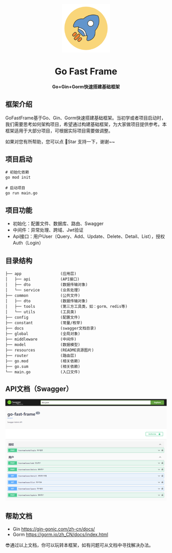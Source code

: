 <div align=center>
	<img src="resources/image-logo.png" width="150" height="150" />
    <h1>Go Fast Frame</h1>
    <h4>Go+Gin+Gorm快速搭建基础框架</h4>
</div>

## 框架介绍

GoFastFrame基于Go、Gin、Gorm快速搭建基础框架。当初学或者项目启动时，我们需要思考如何架构项目，希望通过构建基础框架，为大家做项目提供参考。本框架适用于大部分项目，可根据实际项目需要做调整。

如果对您有所帮助，您可以点 🌟Star 支持一下，谢谢~~

## 项目启动
```
# 初始化依赖
go mod init

# 启动项目
go run main.go
```

## 项目功能

* 初始化：配置文件、数据库、路由、Swagger
* 中间件：异常处理、跨域、Jwt验证
* Api接口：用户User（Query、Add、Update、Delete、Detail、List），授权Auth（Login）

## 目录结构

```
├── app                 (应用层)
│   ├── api             (API接口)
│   ├── dto             (数据传输对象)
│   └── service         (业务处理)
├── common              (公共文件)
│   ├── dto             (数据传输对象)
│   ├── tools           (第三方工具类，如：gorm、redis等)
│   └── utils           (工具类)
├── config              (配置文件)
├── constant            (常量/枚举)
├── docs                (swagger文档目录)
├── global              (全局对象)
├── middleware          (中间件)
├── model               (数据模型)
├── resources           (README资源图片)
├── router              (路由层)
├── go.mod              (相关依赖)
├── go.sum              (相关依赖)
└── main.go             (入口文件)
```

## API文档（Swagger）

![image](resources/image-swagger.png)

## 帮助文档

* Gin https://gin-gonic.com/zh-cn/docs/
* Gorm https://gorm.io/zh_CN/docs/index.html

😎通过以上文档，你可以玩转本框架，如有问题可从文档中寻找解决办法。

